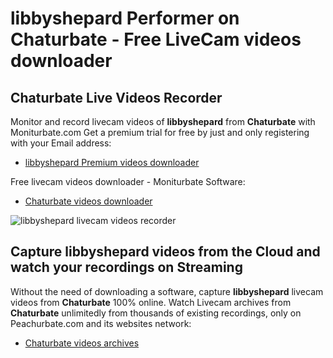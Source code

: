 # libbyshepard Performer on Chaturbate - Free LiveCam videos downloader

## Chaturbate Live Videos Recorder

Monitor and record livecam videos of **libbyshepard** from **Chaturbate** with Moniturbate.com
Get a premium trial for free by just and only registering with your Email address:
* [libbyshepard Premium videos downloader](https://moniturbate.com/request-demo-licence-key.html)

Free livecam videos downloader - Moniturbate Software:
* [Chaturbate videos downloader](https://moniturbate.com/moniturbate-download-software.html)

![libbyshepard livecam videos recorder](https://peachurnet.com/templates/moniturbate-software.png)


## Capture libbyshepard videos from the Cloud and watch your recordings on Streaming

Without the need of downloading a software, capture **libbyshepard** livecam videos from **Chaturbate** 100% online.
Watch Livecam archives from **Chaturbate** unlimitedly from thousands of existing recordings, only on Peachurbate.com and its websites network:
* [Chaturbate videos archives](https://peachurnet.com/)